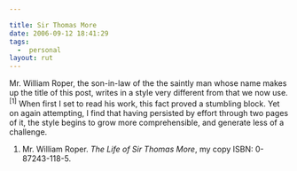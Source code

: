 ```yaml
---

title: Sir Thomas More
date: 2006-09-12 18:41:29
tags:
  -  personal
layout: rut
---
```


Mr. William Roper, the son-in-law of the the saintly man whose name makes up the title of this post, writes in a style very different from that we now use.<sup>[1]</sup>  When first I set to read his work, this fact proved a stumbling block.  Yet on again attempting, I find that having persisted by effort through two pages of it, the style begins to grow more comprehensible, and generate less of a challenge.

<div class="postrefs"><ol>
<li>Mr. William Roper.  <i>The Life of Sir Thomas More</i>, my copy ISBN: 0-87243-118-5.</li>
</ol></div>

